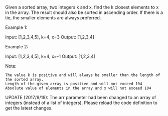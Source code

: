  Given a sorted array, two integers k and x, find the k closest elements to x in the array. The result should also be sorted in ascending order. If there is a tie, the smaller elements are always preferred.

Example 1:

Input: [1,2,3,4,5], k=4, x=3
Output: [1,2,3,4]

Example 2:

Input: [1,2,3,4,5], k=4, x=-1
Output: [1,2,3,4]

Note:

    The value k is positive and will always be smaller than the length of the sorted array.
    Length of the given array is positive and will not exceed 104
    Absolute value of elements in the array and x will not exceed 104

UPDATE (2017/9/19):
The arr parameter had been changed to an array of integers (instead of a list of integers). Please reload the code definition to get the latest changes. 